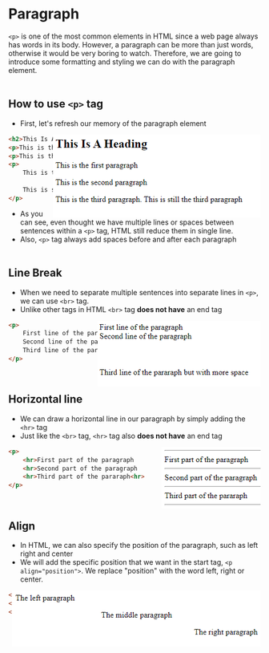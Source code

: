 # Paragraph
`<p>` is one of the most common elements in HTML since a web page always has words in its body. However, a paragraph can be more than just words, otherwise it would be very boring to watch. Therefore, we are going to introduce some formatting and styling we can do with the paragraph element.
<br><br>

## How to use `<p>` tag
- First, let's refresh our memory of the paragraph element

<img style="float: right;" src="./p1_example_output.png">

```html
<h2>This Is A Heading</h2>
<p>This is the first paragraph</p>
<p>This is the second paragraph</p>
<p>
    This is the third paragraph.

    This is still the third paragraph
</p>
```

- As you can see, even thought we have multiple lines or spaces between sentences within a `<p>` tag, HTML still reduce them in single line.
- Also, `<p>` tag always add spaces before and after each paragraph
<br><br>

## Line Break
- When we need to separate multiple sentences into separate lines in `<p>`, we can use `<br>` tag.
- Unlike other tags in HTML `<br>` tag **does not have** an end tag

<img style="float: right;" src="./br_example_output.png">

```html
<p>
    First line of the paragraph<br>
    Second line of the paragraph<br><br><br><br>
    Third line of the pararaph but with more space
</p>
```
<br>

## Horizontal line
- We can draw a horizontal line in our paragraph by simply adding the `<hr>` tag
- Just like the `<br>` tag, `<hr>` tag also **does not have** an end tag

<img style="float: right;" src="./hr_example_output.png">

```html
<p>
    <hr>First part of the paragraph
    <hr>Second part of the paragraph
    <hr>Third part of the pararaph<hr>
</p>
```
<br>

## Align
- In HTML, we can also specify the position of the paragraph, such as left right and center
- We will add the specific position that we want in the start tag, `<p align="position">`. We replace "position" with the word left, right or center.

<img style="float: right;" src="./align_example_output.png">

```html
<p align="left">The left paragraph</p>
<p align="center">The middle paragraph</p>
<p align="right">The right paragraph</p>
```